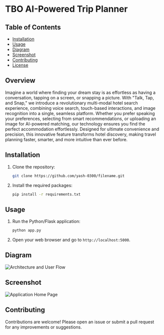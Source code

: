 # TBO AI-Powered Trip Planner

## Table of Contents

- [Installation](#installation)
- [Usage](#usage)
- [Diagram](#diagram)
- [Screenshot](#screenshot)
- [Contributing](#contributing)
- [License](#license)

## Overview
Imagine a world where finding your dream stay is as effortless as having a conversation, tapping on a screen, or snapping a picture. With "Talk, Tap, and Snap," we introduce a revolutionary multi-modal hotel search experience, combining voice search, touch-based interactions, and image recognition into a single, seamless platform. Whether you prefer speaking your preferences, selecting from smart recommendations, or uploading an image for AI-powered matching, our technology ensures you find the perfect accommodation effortlessly. Designed for ultimate convenience and precision, this innovative feature transforms hotel discovery, making travel planning faster, smarter, and more intuitive than ever before.

## Installation

1. Clone the repository:
   ```bash
   git clone https://github.com/yash-0300/filename.git
   ```

2. Install the required packages:
   ```bash
   pip install -r requirements.txt
   ```

## Usage

1. Run the Python/Flask application:
   ```bash
   python app.py
   ```
2. Open your web browser and go to `http://localhost:5000`.

## Diagram

![Architecture and User Flow]()

## Screenshot

![Application Home Page]()

## Contributing

Contributions are welcome! Please open an issue or submit a pull request for any improvements or suggestions.